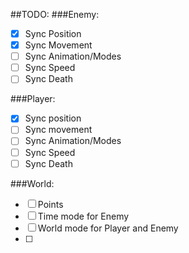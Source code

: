##TODO:
###Enemy:   
- [x] Sync Position
- [x] Sync Movement
- [ ] Sync Animation/Modes
- [ ] Sync Speed
- [ ] Sync Death

###Player:
- [x] Sync position
- [ ] Sync movement
- [ ] Sync Animation/Modes
- [ ] Sync Speed
- [ ] Sync Death

###World:
- [ ] Points
- [ ] Time mode for Enemy
- [ ] World mode for Player and Enemy
- [ ] 